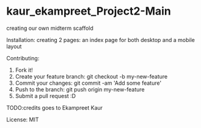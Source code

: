 # kaur_ekampreet_Project2-Main
creating our own midterm scaffold

Installation: creating 2 pages: an index page for both desktop and a mobile layout

Contributing:
1. Fork it!
2. Create your feature branch: git checkout -b my-new-feature
3. Commit your changes: git commit -am 'Add some feature'
4. Push to the branch: git push origin my-new-feature
5. Submit a pull request :D

TODO:credits goes to
Ekampreet Kaur

License:
MIT